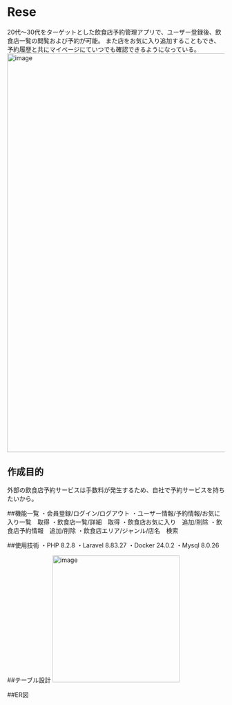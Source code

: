 # Rese
20代～30代をターゲットとした飲食店予約管理アプリで、ユーザー登録後、飲食店一覧の閲覧および予約が可能。
また店をお気に入り追加することもでき、予約履歴と共にマイページにていつでも確認できるようになっている。
<img width="923" alt="image" src="https://github.com/sakurav12vsnr/case2/assets/138364593/afce3510-4088-452f-94b2-7dc63a642e84">

## 作成目的
外部の飲食店予約サービスは手数料が発生するため、自社で予約サービスを持ちたいから。

##機能一覧
・会員登録/ログイン/ログアウト
・ユーザー情報/予約情報/お気に入り一覧　取得
・飲食店一覧/詳細　取得
・飲食店お気に入り　追加/削除
・飲食店予約情報　追加/削除
・飲食店エリア/ジャンル/店名　検索

##使用技術
・PHP 8.2.8
・Laravel 8.83.27
・Docker 24.0.2
・Mysql 8.0.26

##テーブル設計
<img width="294" alt="image" src="https://github.com/sakurav12vsnr/case2/assets/138364593/2c07659d-7f80-427c-8f7a-c52ea00c3936">

##ER図

